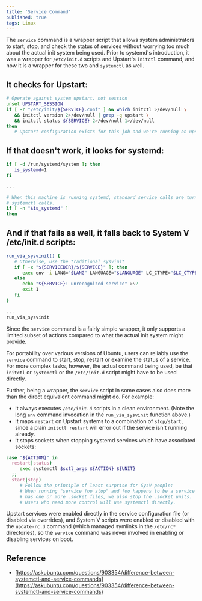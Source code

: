 ```yaml
---
title: 'Service Command'
published: true
tags: Linux
---
```


The `service` command is a wrapper script that allows system administrators to
start, stop, and check the status of services without worrying too much about
the actual init system being used. Prior to systemd's introduction, it was a
wrapper for `/etc/init.d` scripts and Upstart's `initctl` command, and now it is a
wrapper for these two and `systemctl` as well.

## It checks for Upstart:

```bash
# Operate against system upstart, not session
unset UPSTART_SESSION
if [ -r "/etc/init/${SERVICE}.conf" ] && which initctl >/dev/null \
   && initctl version 2>/dev/null | grep -q upstart \
   && initctl status ${SERVICE} 2>/dev/null 1>/dev/null
then
   # Upstart configuration exists for this job and we're running on upstart
```

## If that doesn't work, it looks for systemd:

```bash
if [ -d /run/systemd/system ]; then
   is_systemd=1
fi

...

# When this machine is running systemd, standard service calls are turned into
# systemctl calls.
if [ -n "$is_systemd" ]
then
```

## And if that fails as well, it falls back to System V /etc/init.d scripts:

```bash
run_via_sysvinit() {
   # Otherwise, use the traditional sysvinit
   if [ -x "${SERVICEDIR}/${SERVICE}" ]; then
      exec env -i LANG="$LANG" LANGUAGE="$LANGUAGE" LC_CTYPE="$LC_CTYPE" LC_NUMERIC="$LC_NUMERIC" LC_TIME="$LC_TIME" LC_COLLATE="$LC_COLLATE" LC_MONETARY="$LC_MONETARY" LC_MESSAGES="$LC_MESSAGES" LC_PAPER="$LC_PAPER" LC_NAME="$LC_NAME" LC_ADDRESS="$LC_ADDRESS" LC_TELEPHONE="$LC_TELEPHONE" LC_MEASUREMENT="$LC_MEASUREMENT" LC_IDENTIFICATION="$LC_IDENTIFICATION" LC_ALL="$LC_ALL" PATH="$PATH" TERM="$TERM" "$SERVICEDIR/$SERVICE" ${ACTION} ${OPTIONS}
   else
      echo "${SERVICE}: unrecognized service" >&2
      exit 1
   fi
}

...
run_via_sysvinit
```

Since the `service` command is a fairly simple wrapper, it only supports a limited subset of actions compared to what the actual init system might provide.

For portability over various versions of Ubuntu, users can reliably use the
`service` command to start, stop, restart or examine the status of a service.
For more complex tasks, however, the actual command being used, be that
`initctl` or `systemctl` or the `/etc/init.d` script might have to be used directly.

Further, being a wrapper, the `service` script in some cases also does more than
the direct equivalent command might do. For example:


- It always executes `/etc/init.d` scripts in a clean environment. (Note the long `env` command invocation in the `run_via_sysvinit` function above.)
- It maps `restart` on Upstart systems to a combination of `stop/start`, since a plain `initctl restart` will error out if the service isn't running already.
- It stops sockets when stopping systemd services which have associated sockets:

```bash
case "${ACTION}" in
  restart|status)
     exec systemctl $sctl_args ${ACTION} ${UNIT}
  ;;
  start|stop)
     # Follow the principle of least surprise for SysV people:
     # When running "service foo stop" and foo happens to be a service that
     # has one or more .socket files, we also stop the .socket units.
     # Users who need more control will use systemctl directly.
```

Upstart services were enabled directly in the service configuration file (or
disabled via overrides), and System V scripts were enabled or disabled with
the `update-rc.d` command (which managed symlinks in the `/etc/rc*` directories),
so the `service` command was never involved in enabling or disabling services on
boot.

## Reference

- [https://askubuntu.com/questions/903354/difference-between-systemctl-and-service-commands](https://askubuntu.com/questions/903354/difference-between-systemctl-and-service-commands)